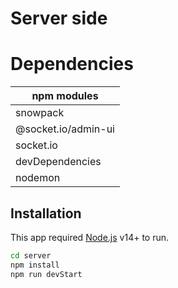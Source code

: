# Server side 


# Dependencies
|npm modules|
|-|
|snowpack|
|@socket.io/admin-ui|
|socket.io|
|devDependencies|
|nodemon|


## Installation
This app required [Node.js](https://nodejs.org/) v14+ to run.

```sh
cd server
npm install 
npm run devStart
```

<br>

